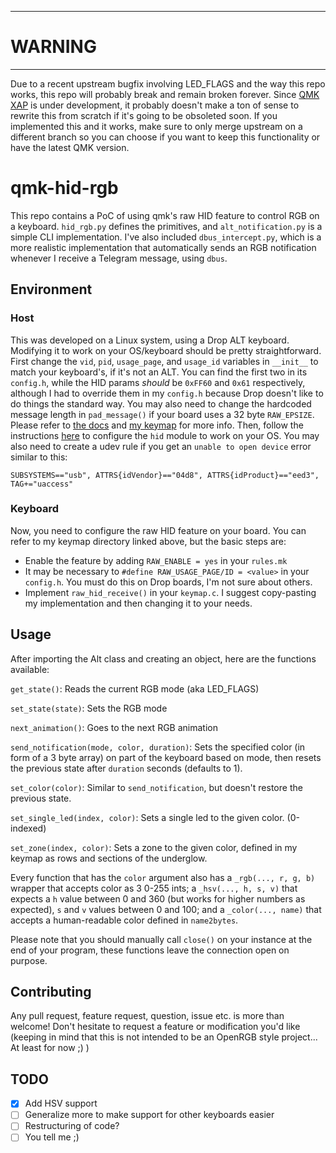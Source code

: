 ___
# WARNING
___
Due to a recent upstream bugfix involving LED_FLAGS and the way this repo works, this repo will probably break and remain broken forever. Since [QMK XAP](https://github.com/qmk/qmk_firmware/issues/11567) is under development, it probably doesn't make a ton of sense to rewrite this from scratch if it's going to be obsoleted soon. If you implemented this and it works, make sure to only merge upstream on a different branch so you can choose if you want to keep this functionality or have the latest QMK version.

# qmk-hid-rgb

This repo contains a PoC of using qmk's raw HID feature to control RGB on a keyboard. `hid_rgb.py` defines the primitives, and `alt_notification.py` is a simple CLI implementation. I've also included `dbus_intercept.py`, which is a more realistic implementation that automatically sends an RGB notification whenever I receive a Telegram message, using `dbus`.

## Environment

### Host

This was developed on a Linux system, using a Drop ALT keyboard. Modifying it to work on your OS/keyboard should be pretty straightforward. First change the `vid`, `pid`, `usage_page`, and `usage_id` variables in `__init__` to match your keyboard's, if it's not an ALT. You can find the first two in its `config.h`, while the HID params *should* be `0xFF60` and `0x61` respectively, although I had to override them in my `config.h` because Drop doesn't like to do things the standard way. You may also need to change the hardcoded message length in `pad_message()` if your board uses a 32 byte `RAW_EPSIZE`. Please refer to [the docs](https://docs.qmk.fm/using-qmk/software-features/feature_rawhid) and [my keymap](https://github.com/Drugantibus/qmk_firmware/tree/master/keyboards/massdrop/alt/keymaps/drugo) for more info. Then, follow the instructions [here](https://pypi.org/project/hid/) to configure the `hid` module to work on your OS. You may also need to create a udev rule if you get an `unable to open device` error similar to this:
```
SUBSYSTEMS=="usb", ATTRS{idVendor}=="04d8", ATTRS{idProduct}=="eed3", TAG+="uaccess"
```

### Keyboard

Now, you need to configure the raw HID feature on your board. You can refer to my keymap directory linked above, but the basic steps are:

* Enable the feature by adding `RAW_ENABLE = yes` in your `rules.mk`
* It may be necessary to `#define RAW_USAGE_PAGE/ID = <value>` in your `config.h`. You must do this on Drop boards, I'm not sure about others.
* Implement `raw_hid_receive()` in your `keymap.c`. I suggest copy-pasting my implementation and then changing it to your needs.

## Usage

After importing the Alt class and creating an object, here are the functions available:

`get_state()`: Reads the current RGB mode (aka LED_FLAGS)

`set_state(state)`: Sets the RGB mode

`next_animation()`: Goes to the next RGB animation

`send_notification(mode, color, duration)`: Sets the specified color (in form of a 3 byte array) on part of the keyboard based on mode, then resets the previous state after `duration` seconds (defaults to 1).

`set_color(color)`: Similar to `send_notification`, but doesn't restore the previous state.

`set_single_led(index, color)`: Sets a single led to the given color. (0-indexed)

`set_zone(index, color)`: Sets a zone to the given color, defined in my keymap as rows and sections of the underglow.

Every function that has the `color` argument also has a `_rgb(..., r, g, b)` wrapper that accepts color as 3 0-255 ints; a `_hsv(..., h, s, v)` that expects a `h` value between 0 and 360 (but works for higher numbers as expected), `s` and `v` values between 0 and 100;  and a `_color(..., name)` that accepts a human-readable color defined in `name2bytes`.

 Please note that you should manually call `close()` on your instance at the end of your program, these functions leave the connection open on purpose.

## Contributing
Any pull request, feature request, question, issue etc. is more than welcome! Don't hesitate to request a feature or modification you'd like (keeping in mind that this is not intended to be an OpenRGB style project... At least for now ;) )

## TODO
- [x] Add HSV support
- [ ] Generalize more to make support for other keyboards easier
- [ ] Restructuring of code?
- [ ] You tell me ;)  
